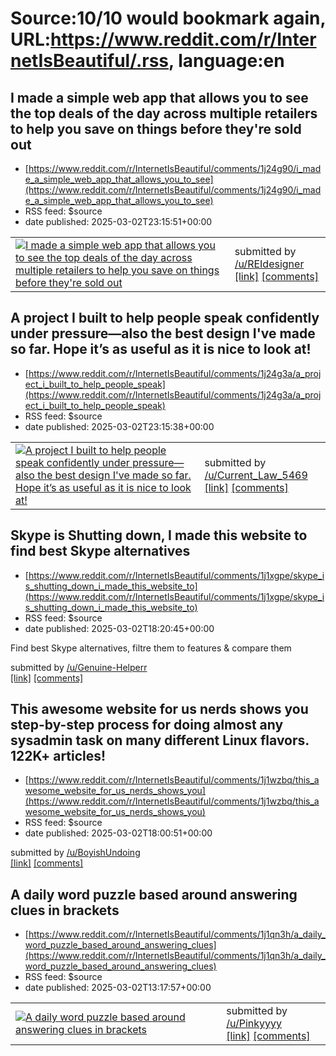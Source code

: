 # Source:10/10 would bookmark again, URL:https://www.reddit.com/r/InternetIsBeautiful/.rss, language:en

## I made a simple web app that allows you to see the top deals of the day across multiple retailers to help you save on things before they're sold out
 - [https://www.reddit.com/r/InternetIsBeautiful/comments/1j24g90/i_made_a_simple_web_app_that_allows_you_to_see](https://www.reddit.com/r/InternetIsBeautiful/comments/1j24g90/i_made_a_simple_web_app_that_allows_you_to_see)
 - RSS feed: $source
 - date published: 2025-03-02T23:15:51+00:00

<table> <tr><td> <a href="https://www.reddit.com/r/InternetIsBeautiful/comments/1j24g90/i_made_a_simple_web_app_that_allows_you_to_see/"> <img src="https://external-preview.redd.it/SwdgCPsLPsA3ItASL6CrPgZena__IbZmNNHAC365jOc.jpg?width=640&amp;crop=smart&amp;auto=webp&amp;s=6814b0ecf22464338b920d167a5cd303fbf39257" alt="I made a simple web app that allows you to see the top deals of the day across multiple retailers to help you save on things before they're sold out" title="I made a simple web app that allows you to see the top deals of the day across multiple retailers to help you save on things before they're sold out" /> </a> </td><td> &#32; submitted by &#32; <a href="https://www.reddit.com/user/REIdesigner"> /u/REIdesigner </a> <br/> <span><a href="https://dealcrane.com/">[link]</a></span> &#32; <span><a href="https://www.reddit.com/r/InternetIsBeautiful/comments/1j24g90/i_made_a_simple_web_app_that_allows_you_to_see/">[comments]</a></span> </td></tr></table>

## A project I built to help people speak confidently under pressure—also the best design I've made so far. Hope it’s as useful as it is nice to look at!
 - [https://www.reddit.com/r/InternetIsBeautiful/comments/1j24g3a/a_project_i_built_to_help_people_speak](https://www.reddit.com/r/InternetIsBeautiful/comments/1j24g3a/a_project_i_built_to_help_people_speak)
 - RSS feed: $source
 - date published: 2025-03-02T23:15:38+00:00

<table> <tr><td> <a href="https://www.reddit.com/r/InternetIsBeautiful/comments/1j24g3a/a_project_i_built_to_help_people_speak/"> <img src="https://external-preview.redd.it/UPvWFoOMjxnpETJJgEmwNx0LKvcyrZnoLuiUUmhpPgs.jpg?width=640&amp;crop=smart&amp;auto=webp&amp;s=05c00131b145c030601353e8889d2b97e580f46e" alt="A project I built to help people speak confidently under pressure—also the best design I've made so far. Hope it’s as useful as it is nice to look at!" title="A project I built to help people speak confidently under pressure—also the best design I've made so far. Hope it’s as useful as it is nice to look at!" /> </a> </td><td> &#32; submitted by &#32; <a href="https://www.reddit.com/user/Current_Law_5469"> /u/Current_Law_5469 </a> <br/> <span><a href="https://speakfast.ai">[link]</a></span> &#32; <span><a href="https://www.reddit.com/r/InternetIsBeautiful/comments/1j24g3a/a_project_i_built_to_help_people_speak/">[comments]</a></span> </td></tr></table>

## Skype is Shutting down, I made this website to find best Skype alternatives
 - [https://www.reddit.com/r/InternetIsBeautiful/comments/1j1xgpe/skype_is_shutting_down_i_made_this_website_to](https://www.reddit.com/r/InternetIsBeautiful/comments/1j1xgpe/skype_is_shutting_down_i_made_this_website_to)
 - RSS feed: $source
 - date published: 2025-03-02T18:20:45+00:00

<!-- SC_OFF --><div class="md"><p>Find best Skype alternatives, filtre them to features &amp; compare them </p> </div><!-- SC_ON --> &#32; submitted by &#32; <a href="https://www.reddit.com/user/Genuine-Helperr"> /u/Genuine-Helperr </a> <br/> <span><a href="https://alternativestoskype.com/">[link]</a></span> &#32; <span><a href="https://www.reddit.com/r/InternetIsBeautiful/comments/1j1xgpe/skype_is_shutting_down_i_made_this_website_to/">[comments]</a></span>

## This awesome website for us nerds shows you step-by-step process for doing almost any sysadmin task on many different Linux flavors. 122K+ articles!
 - [https://www.reddit.com/r/InternetIsBeautiful/comments/1j1wzbq/this_awesome_website_for_us_nerds_shows_you](https://www.reddit.com/r/InternetIsBeautiful/comments/1j1wzbq/this_awesome_website_for_us_nerds_shows_you)
 - RSS feed: $source
 - date published: 2025-03-02T18:00:51+00:00

&#32; submitted by &#32; <a href="https://www.reddit.com/user/BoyishUndoing"> /u/BoyishUndoing </a> <br/> <span><a href="https://www.server-world.info">[link]</a></span> &#32; <span><a href="https://www.reddit.com/r/InternetIsBeautiful/comments/1j1wzbq/this_awesome_website_for_us_nerds_shows_you/">[comments]</a></span>

## A daily word puzzle based around answering clues in brackets
 - [https://www.reddit.com/r/InternetIsBeautiful/comments/1j1qn3h/a_daily_word_puzzle_based_around_answering_clues](https://www.reddit.com/r/InternetIsBeautiful/comments/1j1qn3h/a_daily_word_puzzle_based_around_answering_clues)
 - RSS feed: $source
 - date published: 2025-03-02T13:17:57+00:00

<table> <tr><td> <a href="https://www.reddit.com/r/InternetIsBeautiful/comments/1j1qn3h/a_daily_word_puzzle_based_around_answering_clues/"> <img src="https://external-preview.redd.it/SLpZWH3PTGlNxBTa_Io91B-qofYVjYbkaa1Z-2EUIIM.jpg?width=640&amp;crop=smart&amp;auto=webp&amp;s=164a58eea2408aec5638edb57cc91aa9ba9fdacb" alt="A daily word puzzle based around answering clues in brackets" title="A daily word puzzle based around answering clues in brackets" /> </a> </td><td> &#32; submitted by &#32; <a href="https://www.reddit.com/user/Pinkyyyy"> /u/Pinkyyyy </a> <br/> <span><a href="https://bracket.city/">[link]</a></span> &#32; <span><a href="https://www.reddit.com/r/InternetIsBeautiful/comments/1j1qn3h/a_daily_word_puzzle_based_around_answering_clues/">[comments]</a></span> </td></tr></table>

